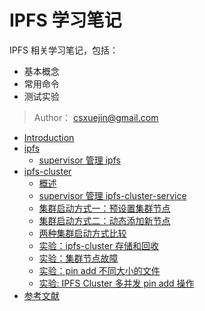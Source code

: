 # IPFS 学习笔记

IPFS 相关学习笔记，包括：
- 基本概念
- 常用命令
- 测试实验


> Author： csxuejin@gmail.com

* [Introduction](README.md)
* [ipfs](ipfs/readme.md)
    * [supervisor 管理 ipfs](ipfs/supervisor.md)
* [ipfs-cluster](ipfs-cluster/readme.md)
    * [概述](ipfs-cluster/overview.md)
    * [supervisor 管理 ipfs-cluster-service](ipfs-cluster/supervisor.md)
    * [集群启动方式一：预设置集群节点](ipfs-cluster/peerset.md)
    * [集群启动方式二：动态添加新节点](ipfs-cluster/bootstrap.md)
    * [两种集群启动方式比较](ipfs-cluster/compare.md)
    * [实验：ipfs-cluster 存储和回收](ipfs-cluster/storage.md)
    * [实验：集群节点故障](ipfs-cluster/peer-down.md)
    * [实验：pin add 不同大小的文件](ipfs-cluster/differentsize.md)
    * [实验: IPFS Cluster 多并发 pin add 操作](ipfs-cluster/pressure.md)
* [参考文献](reference.md)
